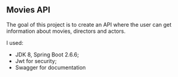 ## Movies API

The goal of this project is to create an API where the user can get information about movies, directors and actors.

I used:
- JDK 8, Spring Boot 2.6.6;
- Jwt for security;
- Swagger for documentation
